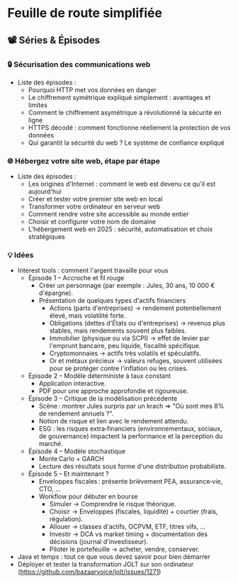 # Feuille de route simplifiée

## 📽 **Séries & Épisodes**  

### 🔒 Sécurisation des communications web 
- Liste des épisodes :
	- Pourquoi HTTP met vos données en danger
	- Le chiffrement symétrique expliqué simplement : avantages et limites
	- Comment le chiffrement asymétrique a révolutionné la sécurité en ligne
	- HTTPS décodé : comment fonctionne réellement la protection de vos données
	- Qui garantit la sécurité du web ? Le système de confiance expliqué

### 🌐 Hébergez votre site web, étape par étape  
- Liste des épisodes :
	- Les origines d'Internet : comment le web est devenu ce qu'il est aujourd'hui
	- Créer et tester votre premier site web en local
	- Transformer votre ordinateur en serveur web
	- Comment rendre votre site accessible au monde entier
	- Choisir et configurer votre nom de domaine
	- L'hébergement web en 2025 : sécurité, automatisation et choix stratégiques

### 💡 Idées
- Interest tools : comment l'argent travaille pour vous
	- Épisode 1 – Accroche et fil rouge
		- Créer un personnage (par exemple : Jules, 30 ans, 10 000 € d'épargne).
		- Présentation de quelques types d'actifs financiers
			- Actions (parts d'entreprises) → rendement potentiellement élevé, mais volatilité forte.
			- Obligations (dettes d'États ou d'entreprises) → revenus plus stables, mais rendements souvent plus faibles.
			- Immobilier (physique ou via SCPI) → effet de levier par l'emprunt bancaire, peu liquide, fiscalité spécifique.
			- Cryptomonnaies → actifs très volatils et spéculatifs.
			- Or et métaux précieux → valeurs refuges, souvent utilisées pour se protéger contre l'inflation ou les crises.
	- Épisode 2 – Modèle déterministe à taux constant
		- Application interactive.
		- PDF pour une approche approfondie et rigoureuse. 
	- Épisode 3 – Critique de la modélisation précédente
		- Scène : montrer Jules surpris par un krach => "Où sont mes 8% de rendement annuels ?".
		- Notion de risque et lien avec le rendement attendu.
 		- ESG : les risques extra‑financiers (environnementaux, sociaux, de gouvernance) impactent la performance et la perception du marché.
	- Épisode 4 – Modèle stochastique
		- Monte Carlo + GARCH
		- Lecture des résultats sous forme d'une distribution probabiliste.
	- Épisode 5 – Et maintenant ?
		- Enveloppes fiscales : présente brièvement PEA, assurance‑vie, CTO, ...
		- Workflow pour débuter en bourse
			- Simuler → Comprendre le risque théorique.
			- Choisir → Enveloppes (fiscales, liquidité) + courtier (frais, régulation).
			- Allouer → classes d'actifs, OCPVM, ETF, titres vifs, ...
			- Investir → DCA vs market timing + documentation des décisions (journal d'investisseur).
			- Piloter le portefeuille → acheter, vendre, conserver.
- Java et temps : tout ce que vous devez savoir pour bien démarrer 
- Déployer et tester la transformation JOLT sur son ordinateur (https://github.com/bazaarvoice/jolt/issues/1271)
